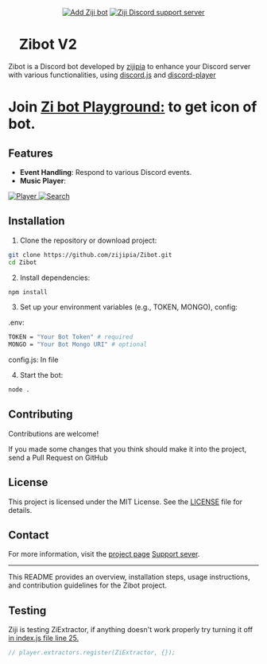 <p align="center">
    <a href="https://discord.com/oauth2/authorize?client_id=1005716197259612193"><img src="https://img.shields.io/badge/ADD_Bot-Ziji_Bot?style=for-the-badge&label=Ziji%20Bot&color=%237289DA" alt="Add Ziji bot"></a>
    <a href="https://discord.gg/zaskhD7PTW"><img src="https://img.shields.io/discord/1007597270704869387?style=for-the-badge&color=%237289DA" alt="Ziji Discord support server"></a>
</p>

# [<img src="https://raw.githubusercontent.com/zijipia/zijipia/main/Assets/ZijiAvt.gif" width="15"/>](./) Zibot V2
Zibot is a Discord bot developed by [zijipia](https://github.com/zijipia) to enhance your Discord server with various functionalities, using [discord.js](https://discord.js.org/) and [discord-player](https://discord-player.js.org/) 
# Join [Zi bot Playground:](https://discord.gg/32GkbyXtbA) to get icon of bot.
## Features
- **Event Handling**: Respond to various Discord events.
- **Music Player**:
<p>
  <div class="image">
    <a href="./" data-sub-html="Description">
      <img alt="Player" src="https://raw.githubusercontent.com/zijipia/zijipia/Ziji-Discord-Bot-Image/Assets/Player.png" />
      <img alt="Search" src="https://github.com/zijipia/zijipia/blob/Ziji-Discord-Bot-Image/Assets/search.png" />
    </a>
  </div>
</p>


## Installation
1. Clone the repository or download project:

```bash
git clone https://github.com/zijipia/Zibot.git
cd Zibot
```
2. Install dependencies:

```bash
npm install
```
3. Set up your environment variables (e.g., TOKEN, MONGO), config:

.env:
```bash
TOKEN = "Your Bot Token" # required
MONGO = "Your Bot Mongo URI" # optional
```
config.js: In file

4. Start the bot:

```bash
node .
```

## Contributing
Contributions are welcome!

If you made some changes that you think should make it into the project, send a Pull Request on GitHub


## License
This project is licensed under the MIT License. See the [LICENSE](./blob/main/LICENSE) file for details.

## Contact
For more information, visit the [project page](https://github.com/zijipia/Ziji-bot-discord) [Support sever](https://discord.gg/GQyJkZDtdX).

***
This README provides an overview, installation steps, usage instructions, and contribution guidelines for the Zibot project.

## Testing
Ziji is testing ZiExtractor, if anything doesn't work properly try turning it off [in index.js file line 25.](https://github.com/zijipia/Ziji-bot-discord/blob/main/index.js#L25)
```js
// player.extractors.register(ZiExtractor, {});
```
